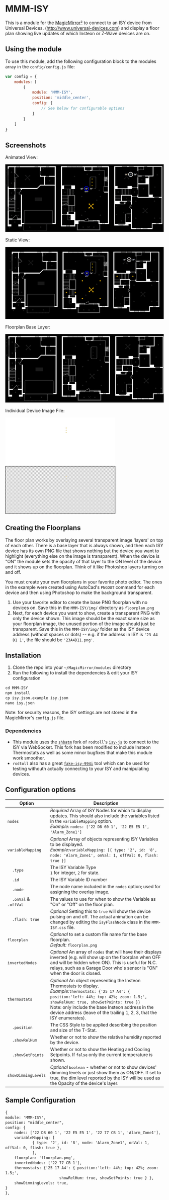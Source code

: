 # MMM-ISY

This is a module for the [MagicMirror²](https://github.com/MichMich/MagicMirror/) to connect to an ISY device from Universal Devices. (http://www.universal-devices.com) and display a floor plan showing live updates of which Insteon or Z-Wave devices are on.

## Using the module

To use this module, add the following configuration block to the modules array in the `config/config.js` file:
```js
var config = {
    modules: [
        {
            module: 'MMM-ISY',
            position: 'middle_center',
            config: {
                // See below for configurable options
            }
        }
    ]
}
```

## Screenshots
Animated View:

![](https://raw.githubusercontent.com/shbatm/MMM-ISY/master/screenshots/floorplan_animated.gif)

Static View:

![](https://raw.githubusercontent.com/shbatm/MMM-ISY/master/screenshots/floorplan_preview.png)

Floorplan Base Layer:

![](https://raw.githubusercontent.com/shbatm/MMM-ISY/master/screenshots/floorplan.png)

Individual Device Image File:

![](https://raw.githubusercontent.com/shbatm/MMM-ISY/master/screenshots/22D8601.png) ![](https://raw.githubusercontent.com/shbatm/MMM-ISY/master/screenshots/22D8601_background.png)

## Creating the Floorplans
The floor plan works by overlaying several transparent image 'layers' on top of each other.  There is a base layer that is always shown, and then each ISY device has its own PNG file that shows nothing but the device you want to highlight (everything else on the image is transparent).  When the device is "ON" the module sets the opacity of that layer to the ON level of the device and it shows up on the floorplan.  Think of it like Photoshop layers turning on and off.

You must create your own floorplans in your favorite photo editor.  The ones in the example were created using AutoCad's `PNGOUT` command for each device and then using Photoshop to make the background transparent.

1. Use your favorite editor to create the base PNG floorplan with no devices on. Save this in the `MMM-ISY/img/` directory as `floorplan.png`
2. Next, for each device you want to show, create a transparent PNG with only the device shown. This image should be the exact same size as your floorplan image, the unused portion of the image should just be transparent.  Save this in the `MMM-ISY/img/` folder as the ISY device address (without spaces or dots) -- e.g. if the address in ISY is `'23 A4 D1 1'`, the file should be `'23A4D11.png'`.

## Installation

1. Clone the repo into your `~/MagicMirror/modules` directory
2. Run the following to install the dependencies & edit your ISY configuration
```
cd MMM-ISY
npm install
cp isy.json.example isy.json
nano isy.json
```
Note: for security reasons, the ISY settings are not stored in the MagicMirror's `config.js` file.

### Dependencies
- This module uses the [`shbatm`](https://github.com/shbatm/isy-js) fork of `rodtoll`'s [`isy-js`](https://github.com/rodtoll/isy-js) to connect to the ISY via WebSocket. This fork has been modified to include Insteon Thermostats as well as some minor bugfixes that make this module work smoother. 
- `rodtoll` also has a great [`fake-isy-994i`](https://github.com/rodtoll/fake-isy-994i/) tool which can be used for testing withouth actually connecting to your ISY and manipulating devices.

## Configuration options

| Option           | Description
|----------------- |-----------
| `nodes`        | *Required* Array of ISY Nodes for which to display updates.  This should also include the variables listed in the `variableMapping` option.<br />*Example:* `nodes: ['22 D8 60 1', '22 E5 E5 1', 'Alarm_Zone1']`
| `variableMapping`        | *Optional* Array of objects representing ISY Variables to be displayed.<br>*Example:*`variableMapping: [{ type: '2', id: '8', node: 'Alarm_Zone1', onVal: 1, offVal: 0, flash: true }]`
| &nbsp;&nbsp;&nbsp;&nbsp;`.type` | The ISY Variable Type<br />`1` for integer, `2` for state.
| &nbsp;&nbsp;&nbsp;&nbsp;`.id` | The ISY Variable ID number
| &nbsp;&nbsp;&nbsp;&nbsp;`.node` | The node name included in the `nodes` option; used for assigning the overlay image.
| &nbsp;&nbsp;&nbsp;&nbsp;`.onVal` & `.offVal` | The values to use for when to show the Variable as "On" or "Off" on the floor plan.
| &nbsp;&nbsp;&nbsp;&nbsp;`.flash: true` | *Optional* Setting this to `true` will show the device pulsing on and off. The actual animation can be changed by editing the `isyFlashNode` class in the `MMM-ISY.css` file.
| `floorplan` | *Optional* to set a custom file name for the base floorplan.<br/>*Default:* `floorplan.png`
| `invertedNodes` | *Optional* An array of `nodes` that will have their displays inverted (e.g. will show up on the floorplan when OFF and will be hidden when ON). This is useful for N.C. relays, such as a Garage Door who's sensor is "ON" when the door is closed.
| `thermostats` | *Optional* An object representing the Insteon Thermostats to display.<br />*Example:*`thermostats: {'25 17 A4': { position:'left: 44%; top: 42%; zoom: 1.5;', showRelHum: true, showSetPoints: true }}`<br />Note: only include the base Insteon address in the device address (leave of the trailing 1, 2, 3, that the ISY enumerates).
| &nbsp;&nbsp;&nbsp;&nbsp;`.position` | The CSS Style to be applied describing the position and size of the T-Stat.
| &nbsp;&nbsp;&nbsp;&nbsp;`.showRelHum` | Whether or not to show the relative humidity reported by the device.
| &nbsp;&nbsp;&nbsp;&nbsp;`.showSetPoints` | Whether or not to show the Heating and Cooling Setpoints. If `false` only the current temperature is shown.
| `showDimmingLevels` | *Optional* `boolean` - whether or not to show devices' dimming levels or just show them as ON/OFF.  If set to true, the dim level reported by the ISY will be used as the Opacity of the device's layer.

## Sample Configuration
```
{
module: 'MMM-ISY',
position: "middle_center",
config: {
    nodes: ['22 D8 60 1', '22 E5 E5 1', '22 77 CB 1', 'Alarm_Zone1'],
    variableMapping: [ 
            { type: '2', id: '8', node: 'Alarm_Zone1', onVal: 1, offVal: 0, flash: true },
            ],
    floorplan: 'floorplan.png',
    invertedNodes: ['22 77 CB 1'],
    thermostats: {'25 17 A4': { position:'left: 44%; top: 42%; zoom: 1.5;', 
                        showRelHum: true, showSetPoints: true } },
    showDimmingLevels: true,
}
},
```